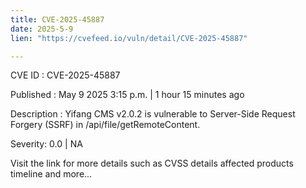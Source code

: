 ```yaml
---
title: CVE-2025-45887
date: 2025-5-9
lien: "https://cvefeed.io/vuln/detail/CVE-2025-45887"

---
```


CVE ID : CVE-2025-45887

Published :  May 9
2025
3:15 p.m. | 1 hour
15 minutes ago

Description : Yifang CMS v2.0.2 is vulnerable to Server-Side Request Forgery (SSRF) in /api/file/getRemoteContent.

Severity: 0.0 | NA

Visit the link for more details
such as CVSS details
affected products
timeline
and more...
